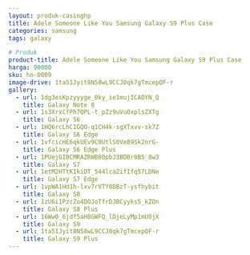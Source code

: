 ```yaml
---
layout: produk-casinghp
title: Adele Someone Like You Samsung Galaxy S9 Plus Case
categories: samsung
tags: galaxy

# Produk
product-title: Adele Someone Like You Samsung Galaxy S9 Plus Case
harga: 90000
sku: hn-0009
image-drive: 1ta51Jyit8N58wL9CCJ0qk7gTmcepQF-r
gallery:
  - url: 1dg3esKpzyyyge_0ky_ie1mujICADYN_Q
    title: Galaxy Note 8
  - url: 1s3XrxCfPh7QPL-t_pZz9uVuOxplsZXTg
    title: Galaxy S6
  - url: 1HQ6rcLhCIGQO-q1CH4k-sgXTxvv-sk7Z
    title: Galaxy S6 Edge
  - url: 1vfcicHE6qkUEv9C0UtlS0Ve89Sk2nrG-
    title: Galaxy S6 Edge Plus
  - url: 1PUejGIBCMRAZRWB80pbJ3BDBr8B5_8w3
    title: Galaxy S7
  - url: 1etM2HTtKIkiDT_544lcaZifIfq57LDNe
    title: Galaxy S7 Edge
  - url: 1vpWA1Hd1h-lxv7rVTY8DBzT-ysfhybit
    title: Galaxy S8
  - url: 1zU6i1PzcZo4DOJoTfrDJBCyyks5_kZOn
    title: Galaxy S8 Plus
  - url: 16Ww0_6jdf5aH8GWFQ_lDjeLyMp1mU0jX
    title: Galaxy S9
  - url: 1ta51Jyit8N58wL9CCJ0qk7gTmcepQF-r
    title: Galaxy S9 Plus
---
```

